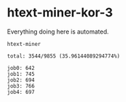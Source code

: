 # htext-miner-kor-3

Everything doing here is automated.

```
htext-miner

total: 3544/9855 (35.96144089294774%)

job0: 642
job1: 745
job2: 694
job3: 766
job4: 697
```